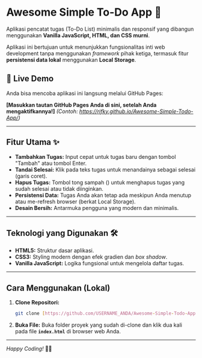 # Awesome Simple To-Do App 🚀

Aplikasi pencatat tugas (To-Do List) minimalis dan responsif yang dibangun menggunakan **Vanilla JavaScript, HTML, dan CSS murni**. 

Aplikasi ini bertujuan untuk menunjukkan fungsionalitas inti web development tanpa menggunakan *framework* pihak ketiga, termasuk fitur **persistensi data lokal** menggunakan **Local Storage**.

## 🔗 Live Demo

Anda bisa mencoba aplikasi ini langsung melalui GitHub Pages:

**[Masukkan tautan GitHub Pages Anda di sini, setelah Anda mengaktifkannya!]** *(Contoh: https://rifky.github.io/Awesome-Simple-Todo-App/)*

---

## Fitur Utama ✨

* **Tambahkan Tugas:** Input cepat untuk tugas baru dengan tombol "Tambah" atau tombol Enter.
* **Tandai Selesai:** Klik pada teks tugas untuk menandainya sebagai selesai (garis coret).
* **Hapus Tugas:** Tombol tong sampah (<i class="fas fa-trash-alt"></i>) untuk menghapus tugas yang sudah selesai atau tidak diinginkan.
* **Persistensi Data:** Tugas Anda akan tetap ada meskipun Anda menutup atau me-refresh browser (berkat Local Storage).
* **Desain Bersih:** Antarmuka pengguna yang modern dan minimalis.

---

## Teknologi yang Digunakan 🛠️

* **HTML5:** Struktur dasar aplikasi.
* **CSS3:** Styling modern dengan efek gradien dan *box shadow*.
* **Vanilla JavaScript:** Logika fungsional untuk mengelola daftar tugas.

---

## Cara Menggunakan (Lokal)

1.  **Clone Repositori:**
    ```bash
    git clone [https://github.com/USERNAME_ANDA/Awesome-Simple-Todo-App.git](https://github.com/USERNAME_ANDA/Awesome-Simple-Todo-App.git)
    ```
2.  **Buka File:**
    Buka folder proyek yang sudah di-clone dan klik dua kali pada file **`index.html`** di browser web Anda.

---

*Happy Coding!* 🧑‍💻
